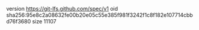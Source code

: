 version https://git-lfs.github.com/spec/v1
oid sha256:95e8c2a08632fe00b20e05c55e385f981f3242f1c8f182e107714cbbd76f3680
size 11107
